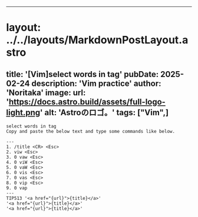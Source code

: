 
---
# layout: ../../layouts/MarkdownPostLayout.astro
title: '[Vim]select  words in tag'
pubDate: 2025-02-24
description: 'Vim practice'
author: 'Noritaka'
image:
    url: 'https://docs.astro.build/assets/full-logo-light.png'
    alt: 'Astroのロゴ。'
tags: ["Vim",]
---


```
select words in tag
Copy and paste the below text and type some commands like below.

---
1. /title <CR> <Esc>  
2. viw <Esc> 
3. 0 vaw <Esc> 
4. 0 viW <Esc> 
5. 0 vaW <Esc> 
6. 0 vis <Esc> 
7. 0 vas <Esc>
8. 0 vip <Esc>
9. 0 vap
---
TIP513 '<a href="{url}">{title}</a>'
'<a href="{url}">{title}</a>'
'<a href="{url}">{title}</a>'
```
